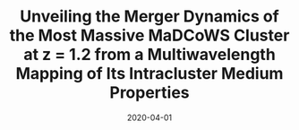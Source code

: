 ---
title: "Unveiling the Merger Dynamics of the Most Massive MaDCoWS Cluster at z = 1.2 from a Multiwavelength Mapping of Its Intracluster Medium Properties"
collection: "publications"
category: "co_papers"
permalink: /publications/2020ApJ89374R
date: 2020-04-01
venue: "The Astrophysical Journal"
citation: "Ruppin, F., McDonald, M., Brodwin, M., et al. (2020), The Astrophysical Journal, 893, 74."
---